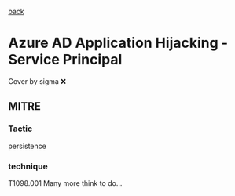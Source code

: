 [back](../index.md)
# Azure AD Application Hijacking - Service Principal
Cover by sigma :x: 
## MITRE
### Tactic
persistence
### technique
T1098.001
Many more think to do...